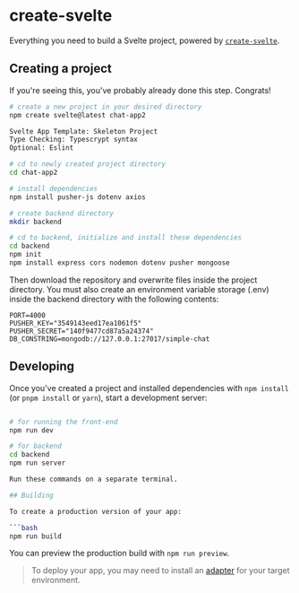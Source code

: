# create-svelte

Everything you need to build a Svelte project, powered by [`create-svelte`](https://github.com/sveltejs/kit/tree/master/packages/create-svelte).

## Creating a project

If you're seeing this, you've probably already done this step. Congrats!

```bash
# create a new project in your desired directory
npm create svelte@latest chat-app2

Svelte App Template: Skeleton Project
Type Checking: Typescrypt syntax
Optional: Eslint

# cd to newly created project directory
cd chat-app2

# install dependencies
npm install pusher-js dotenv axios

# create backend directory
mkdir backend

# cd to backend, initialize and install these dependencies
cd backend
npm init
npm install express cors nodemon dotenv pusher mongoose
```

Then download the repository and overwrite files inside the project directory.
You must also create an environment variable storage (.env) inside the backend directory with the following contents:
```
PORT=4000
PUSHER_KEY="3549143eed17ea1061f5"
PUSHER_SECRET="140f9477cd87a5a24374"
DB_CONSTRING=mongodb://127.0.0.1:27017/simple-chat
```

## Developing

Once you've created a project and installed dependencies with `npm install` (or `pnpm install` or `yarn`), start a development server:

```bash

# for running the front-end
npm run dev

# for backend
cd backend
npm run server

Run these commands on a separate terminal.

## Building

To create a production version of your app:

```bash
npm run build
```

You can preview the production build with `npm run preview`.

> To deploy your app, you may need to install an [adapter](https://kit.svelte.dev/docs/adapters) for your target environment.
